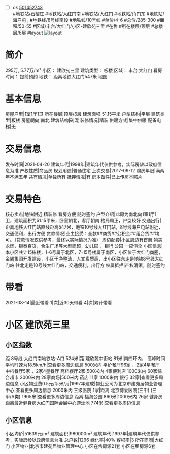- [ ] ok [501452743](https://bj.5i5j.com/ershoufang/501452743.html)  
 #地铁站/石榴庄 #地铁站/大红门南 #地铁站/大红门 #地铁站/角门东 #地铁站/海户屯 ,  #地铁线/8号线南段 #地铁线/10号线
#单价/4-6 #总价/285-300 #面积/50-55   #区域/丰台/大红门/小区-建欣苑三里 #在售 #所在楼层/顶层 #总楼层/6层 #layout 
![layout](http://image2a.5i5j.com/bdir/layout/184622.jpg_P5.jpg) 
# 简介 
 295万,  5.77万/m² 
小区： 建欣苑三里
建筑类型： 板楼
区域： 丰台 大红门
看房时间： 提前预约
地铁： 距离地铁大红门547米 地图
# 基本信息 
 房屋户型|1室1厅1卫
所在楼层|顶层/6层
建筑面积|51.15平米
户型结构|平层
建筑类型|板楼
房屋朝向|南北
建筑结构|砖混
装修情况|精装
供暖方式|集中供暖
配备电梯|无
# 交易信息 
 发布时间|2021-04-20
建筑年代|1998年|建筑年代仅供参考，实际房龄以政府信息为准
产权性质|商品房
规划用途|普通住宅
上次交易|2017-09-12
购房年限|满两年不满五年
共有情况|单独所有
抵押情况|有
房本备件|已上传房本照片
# 交易特色 
 核心卖点|地铁附近 精装修 看房方便 随时签约
户型介绍|此房为南北向1室1厅1卫，建筑面积为51.15平米，卧室朝北，客厅朝南 格局周正，户型较好
交通出行|距离地铁大红门站直线距离547米，地铁10号线大红门站，8号线海户屯站附近，交通便利，出行方便
贷款情况|业主接受：全款##商贷##公积金##组合贷##均可。（贷款情况仅供参考，最终以实际情况为准）
周边配套|小区周边有首航.物美 永辉，银泰百货，合生广场等大型商超，幼儿园 ，银行 公园 一应俱全
小区信息|本小区共计15栋楼，1-6号属于北区，7-15号楼属于南区，小区位于大红门商圈，金隅集团开发建设，小区干净整洁，人文素质高，出小区往东走是地铁8号线大红门站 往北走是10号线大红门站，交通便利，出行方
权属抵押|产权清晰，随时签约
# 带看 
 2021-08-14|最近带看	 1|次|近30天带看	 4|次|累计带看
# 小区 建欣苑三里
## 小区指数 
 距 8号线 大红门南地铁站-A口 524米|距 建欣苑中街站 81米|南四环内， 高峰时间平均时速为18.5km/h|查看更多周边信息
500米内 平价餐厅96家 ，2家4星餐厅
中档餐厅5家 ，2家4星餐厅
高档餐厅2家|500米内 4家便利店
1000米内 60家综合超市
2000米内 28家商场|500米内 药店 11家
1000米内 银行 32家|查看更多周边信息
小区物业费0.5元/平米/月|1997年建成|物业公司为北京市建苑居物业管理中心|查看更多周边信息
2000米内 三级医院 1家|距离 北京博爱医院(三甲) (三甲/A类) 1905米|查看更多周边信息
距离 福海公园 860米|1000米内 26家 健身房
距离最近健身房大红门国际会展中心游泳池 774米|查看更多周边信息
## 小区信息 
 小区均价|51639元/m²
建筑面积|980000m²
建筑年代|1997年|建筑年代仅供参考，实际房龄以政府信息为准
总户数|1296
绿化率|40%
容积率|3
所在商圈|大红门
小区物业|北京市建苑居物业管理中心
小区在售房源21套
小区在租房源6套
